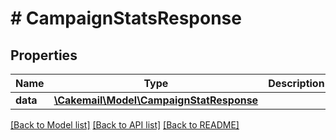 # # CampaignStatsResponse

## Properties

Name | Type | Description | Notes
------------ | ------------- | ------------- | -------------
**data** | [**\Cakemail\Model\CampaignStatResponse**](CampaignStatResponse.md) |  | 

[[Back to Model list]](../../README.md#documentation-for-models) [[Back to API list]](../../README.md#documentation-for-api-endpoints) [[Back to README]](../../README.md)


